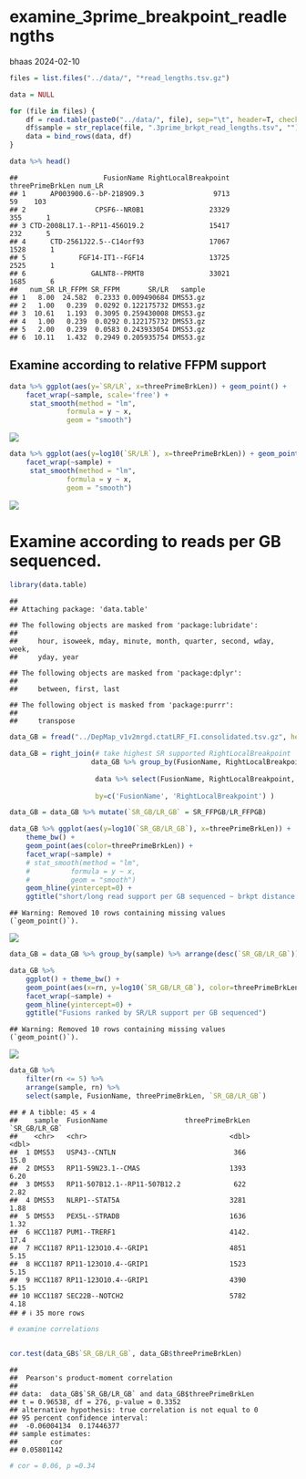 examine_3prime_breakpoint_readlengths
================
bhaas
2024-02-10

``` r
files = list.files("../data/", "*read_lengths.tsv.gz")

data = NULL

for (file in files) {
    df = read.table(paste0("../data/", file), sep="\t", header=T, check.names = FALSE)
    df$sample = str_replace(file, ".3prime_brkpt_read_lengths.tsv", "")
    data = bind_rows(data, df)
}

data %>% head()
```

    ##                     FusionName RightLocalBreakpoint threePrimeBrkLen num_LR
    ## 1      AP003900.6--bP-2189O9.3                 9713               59    103
    ## 2                 CPSF6--NR0B1                23329              355      1
    ## 3 CTD-2008L17.1--RP11-456O19.2                15417              232      5
    ## 4      CTD-2561J22.5--C14orf93                17067             1528      1
    ## 5             FGF14-IT1--FGF14                13725             2525      1
    ## 6                GALNT8--PRMT8                33021             1685      6
    ##   num_SR LR_FFPM SR_FFPM       SR/LR   sample
    ## 1   8.00  24.582  0.2333 0.009490684 DMS53.gz
    ## 2   1.00   0.239  0.0292 0.122175732 DMS53.gz
    ## 3  10.61   1.193  0.3095 0.259430008 DMS53.gz
    ## 4   1.00   0.239  0.0292 0.122175732 DMS53.gz
    ## 5   2.00   0.239  0.0583 0.243933054 DMS53.gz
    ## 6  10.11   1.432  0.2949 0.205935754 DMS53.gz

## Examine according to relative FFPM support

``` r
data %>% ggplot(aes(y=`SR/LR`, x=threePrimeBrkLen)) + geom_point() +
    facet_wrap(~sample, scale='free') +
     stat_smooth(method = "lm", 
              formula = y ~ x, 
              geom = "smooth") 
```

![](examine_3prime_breakpoint_readlengths_files/figure-gfm/unnamed-chunk-2-1.png)<!-- -->

``` r
data %>% ggplot(aes(y=log10(`SR/LR`), x=threePrimeBrkLen)) + geom_point() +
    facet_wrap(~sample) +
     stat_smooth(method = "lm", 
              formula = y ~ x, 
              geom = "smooth")
```

![](examine_3prime_breakpoint_readlengths_files/figure-gfm/unnamed-chunk-3-1.png)<!-- -->

# Examine according to reads per GB sequenced.

``` r
library(data.table)
```

    ## 
    ## Attaching package: 'data.table'

    ## The following objects are masked from 'package:lubridate':
    ## 
    ##     hour, isoweek, mday, minute, month, quarter, second, wday, week,
    ##     yday, year

    ## The following objects are masked from 'package:dplyr':
    ## 
    ##     between, first, last

    ## The following object is masked from 'package:purrr':
    ## 
    ##     transpose

``` r
data_GB = fread("../DepMap_v1v2mrgd.ctatLRF_FI.consolidated.tsv.gz", header=T, sep="\t", stringsAsFactors = F, drop=c("LR_accessions", "JunctionReads", "SpanningFrags", "CounterFusionLeftReads", "CounterFusionRightReads")) %>% rename(FusionName = fusion)
```

``` r
data_GB = right_join(# take highest SR supported RightLocalBreakpoint
                    data_GB %>% group_by(FusionName, RightLocalBreakpoint) %>% arrange(desc(SR_FFPGB)) %>% filter(row_number() == 1) %>% ungroup(),
                    
                     data %>% select(FusionName, RightLocalBreakpoint, threePrimeBrkLen), 
                    
                     by=c('FusionName', 'RightLocalBreakpoint') )
```

``` r
data_GB = data_GB %>% mutate(`SR_GB/LR_GB` = SR_FFPGB/LR_FFPGB)
```

``` r
data_GB %>% ggplot(aes(y=log10(`SR_GB/LR_GB`), x=threePrimeBrkLen)) + 
    theme_bw() +
    geom_point(aes(color=threePrimeBrkLen)) +
    facet_wrap(~sample) +
    # stat_smooth(method = "lm", 
    #          formula = y ~ x, 
    #          geom = "smooth")
    geom_hline(yintercept=0) +
    ggtitle("short/long read support per GB sequenced ~ brkpt distance from 3' end of read")
```

    ## Warning: Removed 10 rows containing missing values (`geom_point()`).

![](examine_3prime_breakpoint_readlengths_files/figure-gfm/unnamed-chunk-7-1.png)<!-- -->

``` r
data_GB = data_GB %>% group_by(sample) %>% arrange(desc(`SR_GB/LR_GB`)) %>% mutate(rn=row_number()) %>% ungroup() 
```

``` r
data_GB %>%
    ggplot() + theme_bw() +
    geom_point(aes(x=rn, y=log10(`SR_GB/LR_GB`), color=threePrimeBrkLen)) +
    facet_wrap(~sample) +
    geom_hline(yintercept=0) +
    ggtitle("Fusions ranked by SR/LR support per GB sequenced")
```

    ## Warning: Removed 10 rows containing missing values (`geom_point()`).

![](examine_3prime_breakpoint_readlengths_files/figure-gfm/unnamed-chunk-9-1.png)<!-- -->

``` r
data_GB %>%
    filter(rn <= 5) %>%
    arrange(sample, rn) %>%
    select(sample, FusionName, threePrimeBrkLen, `SR_GB/LR_GB`)
```

    ## # A tibble: 45 × 4
    ##    sample  FusionName                   threePrimeBrkLen `SR_GB/LR_GB`
    ##    <chr>   <chr>                                   <dbl>         <dbl>
    ##  1 DMS53   USP43--CNTLN                             366          15.0 
    ##  2 DMS53   RP11-59N23.1--CMAS                      1393           6.20
    ##  3 DMS53   RP11-507B12.1--RP11-507B12.2             622           2.82
    ##  4 DMS53   NLRP1--STAT5A                           3281           1.88
    ##  5 DMS53   PEX5L--STRADB                           1636           1.32
    ##  6 HCC1187 PUM1--TRERF1                            4142.         17.4 
    ##  7 HCC1187 RP11-123O10.4--GRIP1                    4851           5.15
    ##  8 HCC1187 RP11-123O10.4--GRIP1                    1523           5.15
    ##  9 HCC1187 RP11-123O10.4--GRIP1                    4390           5.15
    ## 10 HCC1187 SEC22B--NOTCH2                          5782           4.18
    ## # ℹ 35 more rows

``` r
# examine correlations


cor.test(data_GB$`SR_GB/LR_GB`, data_GB$threePrimeBrkLen)
```

    ## 
    ##  Pearson's product-moment correlation
    ## 
    ## data:  data_GB$`SR_GB/LR_GB` and data_GB$threePrimeBrkLen
    ## t = 0.96538, df = 276, p-value = 0.3352
    ## alternative hypothesis: true correlation is not equal to 0
    ## 95 percent confidence interval:
    ##  -0.06004134  0.17446377
    ## sample estimates:
    ##        cor 
    ## 0.05801142

``` r
# cor = 0.06, p =0.34
```
